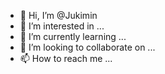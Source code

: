 - 👋 Hi, I’m @Jukimin
- 👀 I’m interested in ...
- 🌱 I’m currently learning ...
- 💞️ I’m looking to collaborate on ...
- 📫 How to reach me ...

<!---
Jukimin/Jukimin is a ✨ special ✨ repository because its `README.md` (this file) appears on your GitHub profile.
You can click the Preview link to take a look at your changes.
--->
